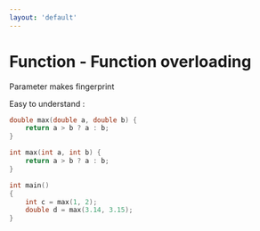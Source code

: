 ```yaml
---
layout: 'default'
---
```


# <fluent-emoji-factory/> Function - Function overloading
Parameter makes fingerprint <fluent-emoji-bookmark/>

Easy to understand <fluent-emoji-hundred-points/> :

```cpp {all|1,5|1-3,5-7|11-12|all}
double max(double a, double b) {
    return a > b ? a : b;
}

int max(int a, int b) {
    return a > b ? a : b;
}

int main()
{
    int c = max(1, 2);
    double d = max(3.14, 3.15);
}
```